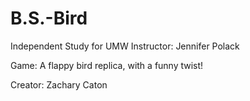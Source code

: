 # B.S.-Bird

Independent Study for UMW
Instructor: Jennifer Polack

Game: A flappy bird replica, with a funny twist!

Creator: Zachary Caton
